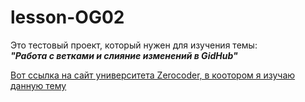 # lesson-OG02
Это тестовый проект, который нужен для
изучения темы:<br/> ***"Работа с ветками
и слияние изменений в GidHub"***

[Вот ссылка на сайт университета Zerocoder, в коотором я изучаю данную тему](https://zerocoder.ru/)
